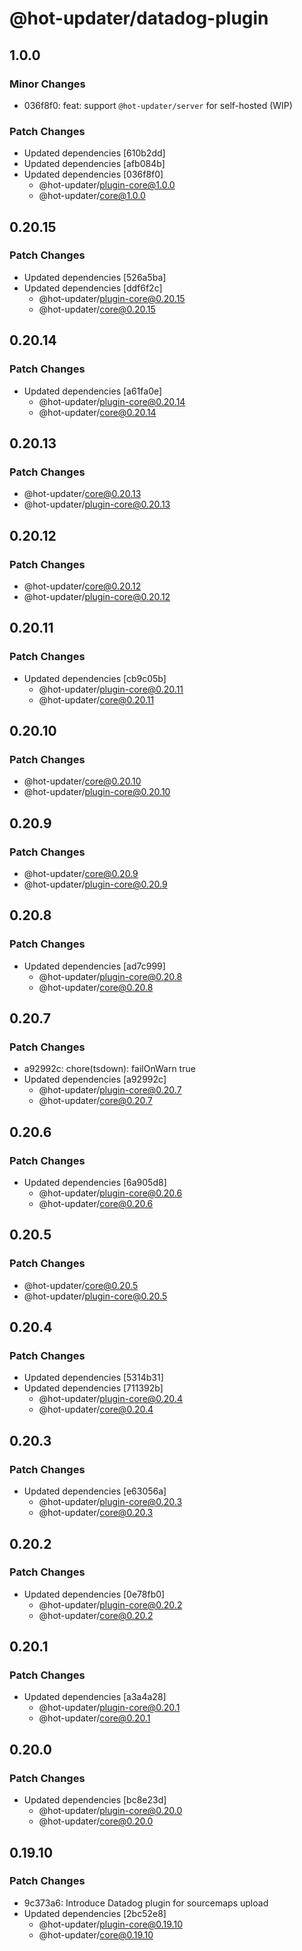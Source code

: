 # @hot-updater/datadog-plugin

## 1.0.0

### Minor Changes

- 036f8f0: feat: support `@hot-updater/server` for self-hosted (WIP)

### Patch Changes

- Updated dependencies [610b2dd]
- Updated dependencies [afb084b]
- Updated dependencies [036f8f0]
  - @hot-updater/plugin-core@1.0.0
  - @hot-updater/core@1.0.0

## 0.20.15

### Patch Changes

- Updated dependencies [526a5ba]
- Updated dependencies [ddf6f2c]
  - @hot-updater/plugin-core@0.20.15
  - @hot-updater/core@0.20.15

## 0.20.14

### Patch Changes

- Updated dependencies [a61fa0e]
  - @hot-updater/plugin-core@0.20.14
  - @hot-updater/core@0.20.14

## 0.20.13

### Patch Changes

- @hot-updater/core@0.20.13
- @hot-updater/plugin-core@0.20.13

## 0.20.12

### Patch Changes

- @hot-updater/core@0.20.12
- @hot-updater/plugin-core@0.20.12

## 0.20.11

### Patch Changes

- Updated dependencies [cb9c05b]
  - @hot-updater/plugin-core@0.20.11
  - @hot-updater/core@0.20.11

## 0.20.10

### Patch Changes

- @hot-updater/core@0.20.10
- @hot-updater/plugin-core@0.20.10

## 0.20.9

### Patch Changes

- @hot-updater/core@0.20.9
- @hot-updater/plugin-core@0.20.9

## 0.20.8

### Patch Changes

- Updated dependencies [ad7c999]
  - @hot-updater/plugin-core@0.20.8
  - @hot-updater/core@0.20.8

## 0.20.7

### Patch Changes

- a92992c: chore(tsdown): failOnWarn true
- Updated dependencies [a92992c]
  - @hot-updater/plugin-core@0.20.7
  - @hot-updater/core@0.20.7

## 0.20.6

### Patch Changes

- Updated dependencies [6a905d8]
  - @hot-updater/plugin-core@0.20.6
  - @hot-updater/core@0.20.6

## 0.20.5

### Patch Changes

- @hot-updater/core@0.20.5
- @hot-updater/plugin-core@0.20.5

## 0.20.4

### Patch Changes

- Updated dependencies [5314b31]
- Updated dependencies [711392b]
  - @hot-updater/plugin-core@0.20.4
  - @hot-updater/core@0.20.4

## 0.20.3

### Patch Changes

- Updated dependencies [e63056a]
  - @hot-updater/plugin-core@0.20.3
  - @hot-updater/core@0.20.3

## 0.20.2

### Patch Changes

- Updated dependencies [0e78fb0]
  - @hot-updater/plugin-core@0.20.2
  - @hot-updater/core@0.20.2

## 0.20.1

### Patch Changes

- Updated dependencies [a3a4a28]
  - @hot-updater/plugin-core@0.20.1
  - @hot-updater/core@0.20.1

## 0.20.0

### Patch Changes

- Updated dependencies [bc8e23d]
  - @hot-updater/plugin-core@0.20.0
  - @hot-updater/core@0.20.0

## 0.19.10

### Patch Changes

- 9c373a6: Introduce Datadog plugin for sourcemaps upload
- Updated dependencies [2bc52e8]
  - @hot-updater/plugin-core@0.19.10
  - @hot-updater/core@0.19.10
